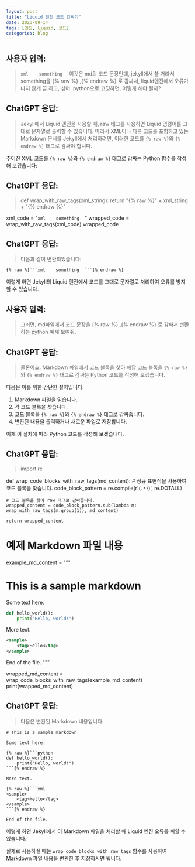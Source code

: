 ```yaml
---
layout: post
title: "Liquid 엔진 코드 감싸기"
date: 2023-09-14
tags: [엔진, Liquid, 코드]
categories: blog
---
```


## 사용자 입력:
> ```xml    something  ``` 이것은 md의 코드 문장인데,  jekyll에서 쓸 거라서 something을 {% raw %} ,{% endraw %} 로 감싸서,  liquid엔진에서 오류가 나지 않게 끔 하고, 싶어. python으로 코딩하면, 어떻게 해야 될까?

## ChatGPT 응답:
> Jekyll에서 Liquid 엔진을 사용할 때, raw 태그를 사용하면 Liquid 명령어를 그대로 문자열로 출력할 수 있습니다. 따라서 XML이나 다른 코드를 포함하고 있는 Markdown 문서를 Jekyll에서 처리하려면, 이러한 코드를 `{% raw %}`와 `{% endraw %}` 태그로 감싸야 합니다.

주어진 XML 코드를 `{% raw %}`와 `{% endraw %}` 태그로 감싸는 Python 함수를 작성해 보겠습니다:

## ChatGPT 응답:
> def wrap_with_raw_tags(xml_string):
    return "{% raw %}" + xml_string + "{% endraw %}"

xml_code = "```xml    something  ```"
wrapped_code = wrap_with_raw_tags(xml_code)
wrapped_code

## ChatGPT 응답:
> 다음과 같이 변환되었습니다:

```
{% raw %}```xml    something  ```{% endraw %}
```

이렇게 하면 Jekyll의 Liquid 엔진에서 코드를 그대로 문자열로 처리하여 오류를 방지할 수 있습니다.

## 사용자 입력:
> 그러면, md파일에서 코드 문장을  {% raw %} ,{% endraw %} 로 감싸서 변환하는  python 예제 보여줘.

## ChatGPT 응답:
> 물론이죠. Markdown 파일에서 코드 블록을 찾아 해당 코드 블록을 `{% raw %}`와 `{% endraw %}` 태그로 감싸는 Python 코드를 작성해 보겠습니다.

다음은 이를 위한 간단한 절차입니다:

1. Markdown 파일을 읽습니다.
2. 각 코드 블록을 찾습니다.
3. 코드 블록을 `{% raw %}`와 `{% endraw %}` 태그로 감싸줍니다.
4. 변환된 내용을 출력하거나 새로운 파일로 저장합니다.

이제 이 절차에 따라 Python 코드를 작성해 보겠습니다.

## ChatGPT 응답:
> import re

def wrap_code_blocks_with_raw_tags(md_content):
    # 정규 표현식을 사용하여 코드 블록을 찾습니다.
    code_block_pattern = re.compile(r'(```.*?```)', re.DOTALL)
    
    # 코드 블록을 찾아 raw 태그로 감싸줍니다.
    wrapped_content = code_block_pattern.sub(lambda m: wrap_with_raw_tags(m.group(1)), md_content)
    
    return wrapped_content

# 예제 Markdown 파일 내용
example_md_content = """
# This is a sample markdown

Some text here.

```python
def hello_world():
    print("Hello, world!")
```

More text.

```xml
<sample>
    <tag>Hello</tag>
</sample>
```

End of the file.
"""

wrapped_md_content = wrap_code_blocks_with_raw_tags(example_md_content)
print(wrapped_md_content)

## ChatGPT 응답:
> 다음은 변환된 Markdown 내용입니다:

```
# This is a sample markdown

Some text here.

{% raw %}```python
def hello_world():
    print("Hello, world!")
```{% endraw %}

More text.

{% raw %}```xml
<sample>
    <tag>Hello</tag>
</sample>
```{% endraw %}

End of the file.
```

이렇게 하면 Jekyll에서 이 Markdown 파일을 처리할 때 Liquid 엔진 오류를 피할 수 있습니다. 

실제로 사용하실 때는 `wrap_code_blocks_with_raw_tags` 함수를 사용하여 Markdown 파일 내용을 변환한 후 저장하시면 됩니다.

